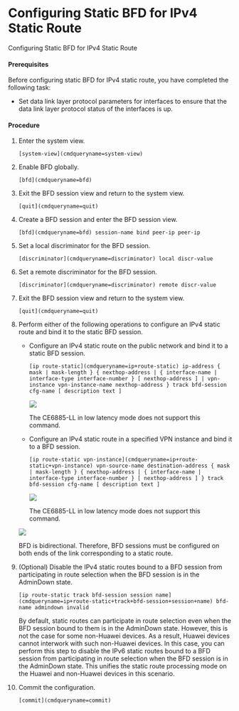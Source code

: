 Configuring Static BFD for IPv4 Static Route
============================================

Configuring Static BFD for IPv4 Static Route

#### Prerequisites

Before configuring static BFD for IPv4 static route, you have completed the following task:

* Set data link layer protocol parameters for interfaces to ensure that the data link layer protocol status of the interfaces is up.

#### Procedure

1. Enter the system view.
   
   
   ```
   [system-view](cmdqueryname=system-view)
   ```
2. Enable BFD globally.
   
   
   ```
   [bfd](cmdqueryname=bfd)
   ```
3. Exit the BFD session view and return to the system view.
   
   
   ```
   [quit](cmdqueryname=quit)
   ```
4. Create a BFD session and enter the BFD session view.
   
   
   ```
   [bfd](cmdqueryname=bfd) session-name bind peer-ip peer-ip
   ```
5. Set a local discriminator for the BFD session.
   
   
   ```
   [discriminator](cmdqueryname=discriminator) local discr-value
   ```
6. Set a remote discriminator for the BFD session.
   
   
   ```
   [discriminator](cmdqueryname=discriminator) remote discr-value
   ```
7. Exit the BFD session view and return to the system view.
   
   
   ```
   [quit](cmdqueryname=quit)
   ```
8. Perform either of the following operations to configure an IPv4 static route and bind it to the static BFD session.
   
   
   * Configure an IPv4 static route on the public network and bind it to a static BFD session.
     ```
     [ip route-static](cmdqueryname=ip+route-static) ip-address { mask | mask-length } { nexthop-address | { interface-name | interface-type interface-number } [ nexthop-address ] | vpn-instance vpn-instance-name nexthop-address } track bfd-session cfg-name [ description text ]
     ```
     ![](public_sys-resources/note_3.0-en-us.png) 
     
     The CE6885-LL in low latency mode does not support this command.
   * Configure an IPv4 static route in a specified VPN instance and bind it to a BFD session.
     ```
     [ip route-static vpn-instance](cmdqueryname=ip+route-static+vpn-instance) vpn-source-name destination-address { mask | mask-length } { nexthop-address | { interface-name | interface-type interface-number } [ nexthop-address ] } track bfd-session cfg-name [ description text ]
     ```
     ![](public_sys-resources/note_3.0-en-us.png) 
     
     The CE6885-LL in low latency mode does not support this command.
   
   ![](public_sys-resources/note_3.0-en-us.png) 
   
   BFD is bidirectional. Therefore, BFD sessions must be configured on both ends of the link corresponding to a static route.
9. (Optional) Disable the IPv4 static routes bound to a BFD session from participating in route selection when the BFD session is in the AdminDown state.
   
   
   ```
   [ip route-static track bfd-session session name](cmdqueryname=ip+route-static+track+bfd-session+session+name) bfd-name admindown invalid
   ```
   
   By default, static routes can participate in route selection even when the BFD session bound to them is in the AdminDown state. However, this is not the case for some non-Huawei devices. As a result, Huawei devices cannot interwork with such non-Huawei devices. In this case, you can perform this step to disable the IPv6 static routes bound to a BFD session from participating in route selection when the BFD session is in the AdminDown state. This unifies the static route processing mode on the Huawei and non-Huawei devices in this scenario.
10. Commit the configuration.
    
    
    ```
    [commit](cmdqueryname=commit)
    ```
